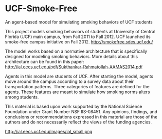 UCF-Smoke-Free
==============

An agent-based model for simulating smoking behaviors of UCF students

This project models smoking behaviors of students at University of Central Florida (UCF) main campus, from Fall 2011 to Fall 2012. UCF launched its smoke-free campus initiative on Fall 2012. http://smokefree.sdes.ucf.edu/

The model works based on a normative architecture that is specifically designed for modeling smoking behaviors. More details about this architecture can be found in this paper: http://ial.eecs.ucf.edu/pdf/Sukthankar-Rahmatollah-AAMAS2014.pdf

Agents in this model are students of UCF. After starting the model, agents move around the campus according to a survey data about their transportation patterns. Three categories of features are defined for the agents. These features are meant to simulate how smoking norms alters among students. 

This material is based upon work supported by the National Science Foundation under Grant Number NSF IIS-08451. Any opinions, findings, and conclusions or recommendations expressed in this material are those of the authors and do not necessarily reflect the views of the funding agencies.

http://ial.eecs.ucf.edu/Images/ial_small.png
